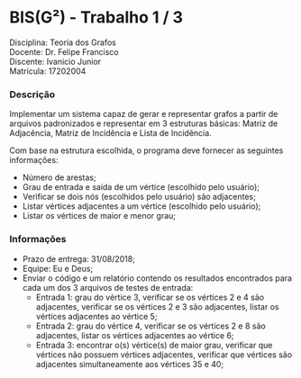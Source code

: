 # BIS(G²) - Trabalho 1 / 3 
Disciplina: Teoria dos Grafos    
Docente: Dr. Felipe Francisco      
Discente: Ivanicio Junior  
Matrícula: 17202004

### Descrição
Implementar um sistema capaz de gerar e representar grafos a partir de arquivos padronizados e representar em 3 estruturas básicas: Matriz de Adjacência, Matriz de Incidência e Lista de Incidência.   

Com base na estrutura escolhida, o programa deve fornecer as seguintes informações:
  - Número de arestas;
  - Grau de entrada e saída de um vértice (escolhido pelo usuário);
  - Verificar se dois nós (escolhidos pelo usuário) são adjacentes;
  - Listar vértices adjacentes a um vértice (escolhido pelo usuário);
  - Listar os vértices de maior e menor grau;

### Informações
  - Prazo de entrega: 31/08/2018;
  - Equipe: Eu e Deus;
  - Enviar o código e um relatório contendo os resultados encontrados para cada um dos 3 arquivos de testes de entrada:
    - Entrada 1: grau do vértice 3, verificar se os vértices 2 e 4 são adjacentes, verificar se os vértices 2 e 3 são adjacentes, listar os vértices adjacentes ao vértice 5;
    - Entrada 2: grau do vértice 4, verificar se os vértices 2 e 8 são adjacentes, listar os vértices adjacentes ao vértice 6;
    - Entrada 3: encontrar o(s) vértice(s) de maior grau, verificar que vértices não possuem vértices adjacentes, verificar que vértices são adjacentes simultaneamente aos vértices 35 e 40;
